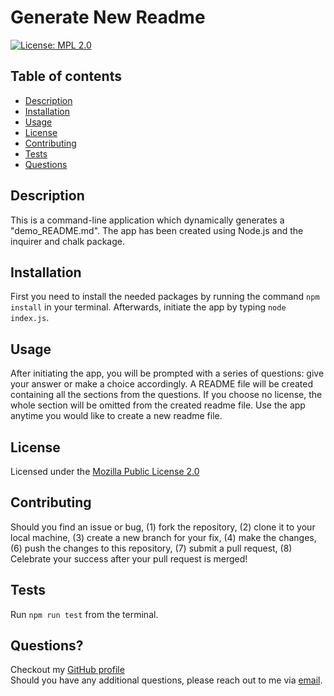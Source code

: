 
  # Generate New Readme
  
  [![License: MPL 2.0](https://img.shields.io/badge/License-MPL_2.0-brightgreen.svg)](https://opensource.org/licenses/MPL-2.0)
  
  ## Table of contents
  
  - [Description](#description)
  - [Installation](#installation)
  - [Usage](#usage)
  - [License](#license)
  - [Contributing](#contributing)
  - [Tests](#tests)
  - [Questions](#questions)
  
  ## Description
  
  This is a command-line application which dynamically generates a "demo_README.md". The app has been created using Node.js and the inquirer and chalk package.
  
  ## Installation
  
  First you need to install the needed packages by running the command ``npm install`` in your terminal. Afterwards, initiate the app by typing ``node index.js``.
  
  ## Usage
  
  After initiating the app, you will be prompted with a series of questions: give your answer or make a choice accordingly. A README file will be created containing all the sections from the questions. If you choose no license, the whole section will be omitted from the created readme file. Use the app anytime you would like to create a new readme file.
  
  
## License
  
Licensed under the [Mozilla Public License 2.0](https://choosealicense.com/licenses/mpl-2.0/)

    
  ## Contributing
  
  Should you find an issue or bug, (1) fork the repository, (2) clone it to your local machine, (3) create a new branch for your fix, (4) make the changes, (6) push the changes to this repository, (7) submit a pull request, (8) Celebrate your success after your pull request is merged!
  
  ## Tests

  Run ``npm run test`` from the terminal.
    
  ## Questions?
  
  Checkout my [GitHub profile](https://github.com/HenniePenny)<br/>
  Should you have any additional questions, please reach out to me via [email](example@example.com).